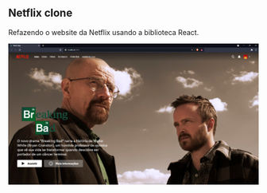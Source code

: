 ##   **Netflix clone**

Refazendo o website da Netflix usando a biblioteca React.

<img src="src/assets/img/preview.png" alt="preview" />
